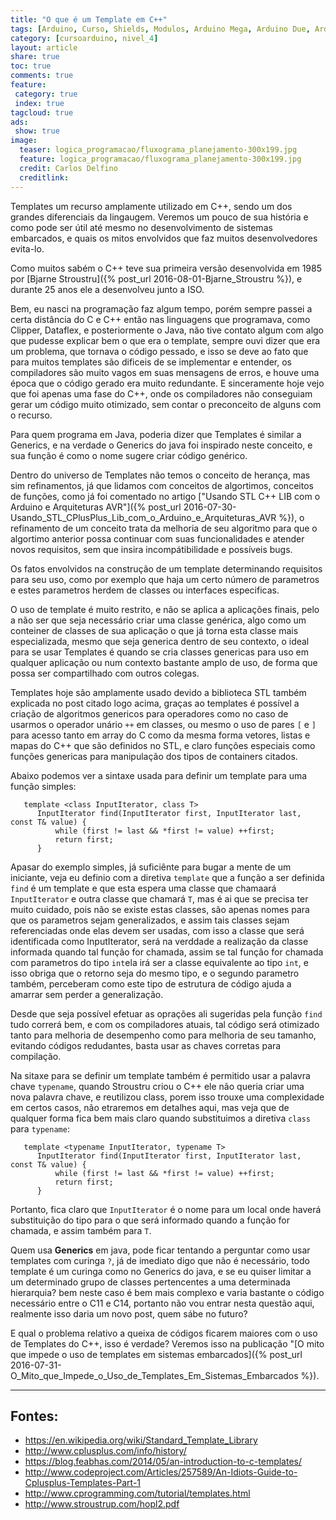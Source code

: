 ```yaml
---
title: "O que é um Template em C++"
tags: [Arduino, Curso, Shields, Modulos, Arduino Mega, Arduino Due, Arduino Uno, Lógica, Programação, FIFO, Algoritimos, Estrutura de Dados, Assembly, AVR, ATMega, ATTiny, ARM, STL, C++, Library, Biblioteca Padrão de Templates, Standart Template Library, SGI]
category: [cursoarduino, nivel_4]
layout: article
share: true
toc: true
comments: true
feature:
 category: true
 index: true
tagcloud: true
ads: 
 show: true
image:
  teaser: logica_programacao/fluxograma_planejamento-300x199.jpg
  feature: logica_programacao/fluxograma_planejamento-300x199.jpg
  credit: Carlos Delfino 
  creditlink: 
---
```


Templates um recurso amplamente utilizado em C++, sendo um dos grandes diferenciais da lingaugem. Veremos um pouco de sua história e como pode ser útil até mesmo no desenvolvimento de sistemas embarcados, e quais os mitos envolvidos que faz muitos desenvolvedores evita-lo.

<!--more-->

Como muitos sabém o C++ teve sua primeira versão desenvolvida em 1985 por [Bjarne Stroustru]({% post_url 2016-08-01-Bjarne_Stroustru %}), e durante 25 anos ele a desenvolveu junto a ISO.

Bem, eu nasci na programação faz algum tempo, porém sempre passei a certa distância do C e C++ então nas linguagens que programava, como Clipper, Dataflex, e posteriormente o Java, não tive contato algum com algo que pudesse explicar bem o que era o template, sempre ouvi dizer que era um problema, que tornava o código pessado, e isso se deve ao fato que para muitos templates são dificeis de se implementar e entender, os compiladores são muito vagos em suas mensagens de erros, e houve uma época que o código gerado era muito redundante. E sinceramente hoje vejo que foi apenas uma fase do C++, onde os compiladores não conseguiam gerar um código muito otimizado, sem contar o preconceito de alguns com o recurso.

Para quem programa em Java, poderia dizer que Templates é similar a Generics, e na verdade o Generics do java foi inspirado neste conceito, e sua função é como o nome sugere criar código genérico.

Dentro do universo de Templates não temos o conceito de herança, mas sim refinamentos, já que lidamos com conceitos de algortimos, conceitos de funções, como já foi comentado no artigo ["Usando STL C++ LIB com o Arduino e Arquiteturas AVR"]({% post_url 2016-07-30-Usando_STL_CPlusPlus_Lib_com_o_Arduino_e_Arquiteturas_AVR %}), o refinamento de um conceito trata da melhoria de seu algoritmo para que o algortimo anterior possa continuar com suas funcionalidades e atender novos requisitos, sem que insira incompátibilidade e possíveis bugs.

Os fatos envolvidos na construção de um template determinando requisitos para seu uso, como por exemplo que haja um certo número de parametros e estes parametros herdem de classes ou interfaces especificas.

O uso de template é muito restrito, e não se aplica a aplicações finais, pelo a não ser que seja necessário criar uma classe genérica, algo como um conteiner de classes de sua aplicação o que já torna esta classe mais especializada, mesmo que seja generica dentro de seu contexto, o ideal para se usar Templates é quando se cria classes genericas para uso em qualquer aplicação ou num contexto bastante amplo de uso, de forma que possa ser compartilhado com outros colegas.

Templates hoje são amplamente usado devido a biblioteca STL também explicada no post citado logo acima, graças ao templates é possível a criação de algoritmos genericos para operadores como no caso de usarmos o operador unário `++` em classes, ou mesmo o uso de pares `[` e `]` para acesso tanto em array do C como da mesma forma vetores, listas e mapas do C++ que são definidos no STL, e claro funções especiais como funções genericas para manipulação dos tipos de containers citados.

Abaixo podemos ver a sintaxe usada para definir um template para uma função simples:

```
   template <class InputIterator, class T>
      InputIterator find(InputIterator first, InputIterator last, const T& value) {
          while (first != last && *first != value) ++first;
          return first;
      }
```

Apasar do exemplo simples, já suficiênte para bugar a mente de um iniciante, veja eu definio com a diretiva `template` que a função a ser definida `find` é um template e que esta espera uma classe que chamaará `InputIterator` e outra classe que chamará `T`, mas é ai que se precisa ter muito cuidado, pois não se existe estas classes, são apenas nomes para que os parametros sejam generalizados, e assim tais classes sejam referenciadas onde elas devem ser usadas, com isso a classe que será identificada como InputIterator, será na verddade a realização da classe informada quando tal função for chamada, assim se tal função for chamada com parametros do tipo `int`ela irá ser a classe equivalente ao tipo `int`, e isso obriga que o retorno seja do mesmo tipo, e o segundo parametro também, perceberam como este tipo de estrutura de código ajuda a amarrar sem perder a generalização.

Desde que seja possível efetuar as oprações ali sugeridas pela função `find` tudo correrá bem, e com os compiladores atuais, tal código será otimizado tanto para melhoria de desempenho como para melhoria de seu tamanho, evitando códigos redudantes, basta usar as chaves corretas para compilação.

Na sitaxe para se definir um template também é permitido usar a palavra chave `typename`, quando Stroustru criou o C++ ele não queria criar uma nova palavra chave, e reutilizou class, porem isso trouxe uma complexidade em certos casos, não etraremos em detalhes aqui, mas veja que de qualquer forma fica bem mais claro quando substituimos a diretiva `class` para `typename`:

```
   template <typename InputIterator, typename T>
      InputIterator find(InputIterator first, InputIterator last, const T& value) {
          while (first != last && *first != value) ++first;
          return first;
      }
```

Portanto, fica claro que `InputIterator` é o nome para um local onde haverá substituição do tipo para o que será informado quando a função for chamada, e assim também para `T`.

Quem usa **Generics** em java, pode ficar tentando a perguntar como usar templates com curinga `?`, já de imediato digo que não é necessário, todo template é um curinga como no Generics do java, e se eu quiser limitar a um determinado grupo de classes pertencentes a uma determinada hierarquia? bem neste caso é bem mais complexo e varia bastante o código necessário entre o C11 e C14, portanto não vou entrar nesta questão aqui, realmente isso daria um novo post, quem sábe no futuro?

E qual o problema relativo a queixa de códigos ficarem maiores com o uso de Templates do C++, isso é verdade? Veremos isso na publicação "[O mito que impede o uso de templates em sistemas embarcados]({% post_url 2016-07-31-O_Mito_que_Impede_o_Uso_de_Templates_Em_Sistemas_Embarcados %}).

------

## Fontes: 

* https://en.wikipedia.org/wiki/Standard_Template_Library
* http://www.cplusplus.com/info/history/
* https://blog.feabhas.com/2014/05/an-introduction-to-c-templates/
* http://www.codeproject.com/Articles/257589/An-Idiots-Guide-to-Cplusplus-Templates-Part-1
* http://www.cprogramming.com/tutorial/templates.html
* http://www.stroustrup.com/hopl2.pdf

